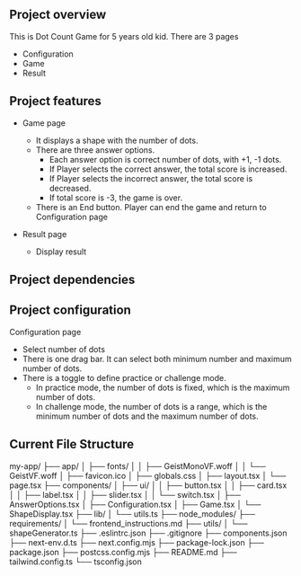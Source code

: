 ## Project overview
This is Dot Count Game for 5 years old kid.
There are 3 pages
- Configuration
- Game 
- Result

## Project features


- Game page
  - It displays a shape with the number of dots.
  - There are three answer options.
    - Each answer option is correct number of dots, with +1, -1 dots. 
    - If Player selects the correct answer, the total score is increased.
    - If Player selects the incorrect answer, the total score is decreased.
    - If total score is -3, the game is over.
  - There is an End button. Player can end the game and return to Configuration page 

- Result page
  - Display result

## Project dependencies

## Project configuration
Configuration page
  - Select number of dots
  - There is one drag bar. It can select both minimum number and maximum number of dots.
  - There is a toggle to define practice or challenge mode.
    - In practice mode, the number of dots is fixed, which is the maximum number of dots.
    - In challenge mode, the number of dots is a range, which is the minimum number of dots and the maximum number of dots.

## Current File Structure
my-app/
├── app/
│   ├── fonts/
│   │   ├── GeistMonoVF.woff
│   │   └── GeistVF.woff
│   ├── favicon.ico
│   ├── globals.css
│   ├── layout.tsx
│   └── page.tsx
├── components/
│   ├── ui/
│   │   ├── button.tsx
│   │   ├── card.tsx
│   │   ├── label.tsx
│   │   ├── slider.tsx
│   │   └── switch.tsx
│   ├── AnswerOptions.tsx
│   ├── Configuration.tsx
│   ├── Game.tsx
│   └── ShapeDisplay.tsx
├── lib/
│   └── utils.ts
├── node_modules/
├── requirements/
│   └── frontend_instructions.md
├── utils/
│   └── shapeGenerator.ts
├── .eslintrc.json
├── .gitignore
├── components.json
├── next-env.d.ts
├── next.config.mjs
├── package-lock.json
├── package.json
├── postcss.config.mjs
├── README.md
├── tailwind.config.ts
└── tsconfig.json